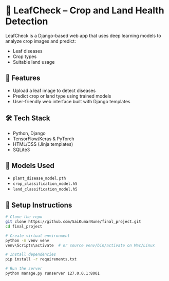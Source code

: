 # 🌿 LeafCheck – Crop and Land Health Detection

LeafCheck is a Django-based web app that uses deep learning models to analyze crop images and predict:
- Leaf diseases
- Crop types
- Suitable land usage

## 🚀 Features

- Upload a leaf image to detect diseases
- Predict crop or land type using trained models
- User-friendly web interface built with Django templates

## 🛠️ Tech Stack

- Python, Django
- TensorFlow/Keras & PyTorch
- HTML/CSS (Jinja templates)
- SQLite3

## 🧠 Models Used

- `plant_disease_model.pth`
- `crop_classification_model.h5`
- `land_classification_model.h5`


## 🧪 Setup Instructions

```bash
# Clone the repo
git clone https://github.com/SaiKumarNune/final_project.git
cd final_project

# Create virtual environment
python -m venv venv
venv\Scripts\activate  # or source venv/bin/activate on Mac/Linux

# Install dependencies
pip install -r requirements.txt

# Run the server
python manage.py runserver 127.0.0.1:8001
